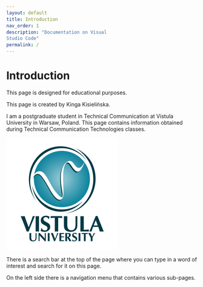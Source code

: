 ```yaml
---
layout: default
title: Introduction
nav_order: 1
description: "Documentation on Visual  
Studio Code"
permalink: /
---
```



# Introduction

This page is designed for educational purposes.  

This page is created by Kinga Kisielińska.  

I am a postgraduate student in Technical Communication at Vistula University in Warsaw, Poland. This page contains information obtained during Technical Communication Technologies classes.

![logo](/assets/images/1-vistul-university-en.png)   


There is a search bar at the top of the page where you can type in a word of interest and search for it on this page.  

On the left side there is a navigation menu that contains various sub-pages.  
